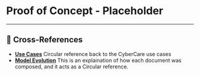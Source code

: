 # Proof of Concept - Placeholder


---
##  🔗 Cross-References

- [**Use Cases**](../Docs/usecases.md) Circular reference back to the CyberCare use cases
- [**Model Evolution**](./evolution.md) This is an explaination of how each document was composed, and it acts as a Circular reference.

